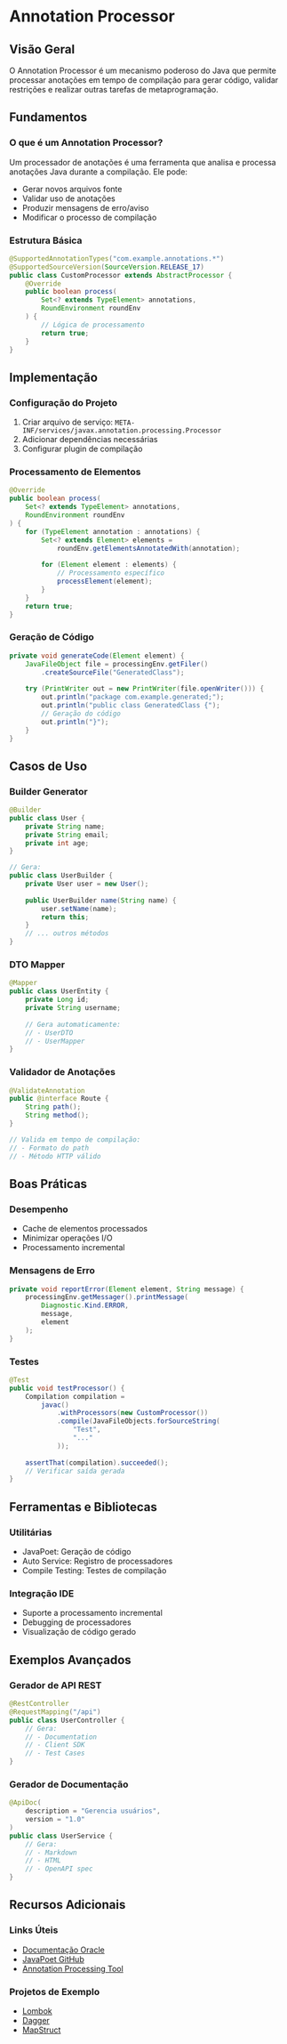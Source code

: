 # Annotation Processor

## Visão Geral
O Annotation Processor é um mecanismo poderoso do Java que permite processar anotações em tempo de compilação para gerar código, validar restrições e realizar outras tarefas de metaprogramação.

## Fundamentos

### O que é um Annotation Processor?
Um processador de anotações é uma ferramenta que analisa e processa anotações Java durante a compilação. Ele pode:
- Gerar novos arquivos fonte
- Validar uso de anotações
- Produzir mensagens de erro/aviso
- Modificar o processo de compilação

### Estrutura Básica
```java
@SupportedAnnotationTypes("com.example.annotations.*")
@SupportedSourceVersion(SourceVersion.RELEASE_17)
public class CustomProcessor extends AbstractProcessor {
    @Override
    public boolean process(
        Set<? extends TypeElement> annotations,
        RoundEnvironment roundEnv
    ) {
        // Lógica de processamento
        return true;
    }
}
```

## Implementação

### Configuração do Projeto
1. Criar arquivo de serviço:
   `META-INF/services/javax.annotation.processing.Processor`
2. Adicionar dependências necessárias
3. Configurar plugin de compilação

### Processamento de Elementos
```java
@Override
public boolean process(
    Set<? extends TypeElement> annotations,
    RoundEnvironment roundEnv
) {
    for (TypeElement annotation : annotations) {
        Set<? extends Element> elements = 
            roundEnv.getElementsAnnotatedWith(annotation);
        
        for (Element element : elements) {
            // Processamento específico
            processElement(element);
        }
    }
    return true;
}
```

### Geração de Código
```java
private void generateCode(Element element) {
    JavaFileObject file = processingEnv.getFiler()
        .createSourceFile("GeneratedClass");
    
    try (PrintWriter out = new PrintWriter(file.openWriter())) {
        out.println("package com.example.generated;");
        out.println("public class GeneratedClass {");
        // Geração do código
        out.println("}");
    }
}
```

## Casos de Uso

### Builder Generator
```java
@Builder
public class User {
    private String name;
    private String email;
    private int age;
}

// Gera:
public class UserBuilder {
    private User user = new User();
    
    public UserBuilder name(String name) {
        user.setName(name);
        return this;
    }
    // ... outros métodos
}
```

### DTO Mapper
```java
@Mapper
public class UserEntity {
    private Long id;
    private String username;
    
    // Gera automaticamente:
    // - UserDTO
    // - UserMapper
}
```

### Validador de Anotações
```java
@ValidateAnnotation
public @interface Route {
    String path();
    String method();
}

// Valida em tempo de compilação:
// - Formato do path
// - Método HTTP válido
```

## Boas Práticas

### Desempenho
- Cache de elementos processados
- Minimizar operações I/O
- Processamento incremental

### Mensagens de Erro
```java
private void reportError(Element element, String message) {
    processingEnv.getMessager().printMessage(
        Diagnostic.Kind.ERROR,
        message,
        element
    );
}
```

### Testes
```java
@Test
public void testProcessor() {
    Compilation compilation = 
        javac()
            .withProcessors(new CustomProcessor())
            .compile(JavaFileObjects.forSourceString(
                "Test",
                "..."
            ));
    
    assertThat(compilation).succeeded();
    // Verificar saída gerada
}
```

## Ferramentas e Bibliotecas

### Utilitárias
- JavaPoet: Geração de código
- Auto Service: Registro de processadores
- Compile Testing: Testes de compilação

### Integração IDE
- Suporte a processamento incremental
- Debugging de processadores
- Visualização de código gerado

## Exemplos Avançados

### Gerador de API REST
```java
@RestController
@RequestMapping("/api")
public class UserController {
    // Gera:
    // - Documentation
    // - Client SDK
    // - Test Cases
}
```

### Gerador de Documentação
```java
@ApiDoc(
    description = "Gerencia usuários",
    version = "1.0"
)
public class UserService {
    // Gera:
    // - Markdown
    // - HTML
    // - OpenAPI spec
}
```

## Recursos Adicionais

### Links Úteis
- [Documentação Oracle](https://docs.oracle.com/javase/8/docs/api/javax/annotation/processing/Processor.html)
- [JavaPoet GitHub](https://github.com/square/javapoet)
- [Annotation Processing Tool](https://docs.oracle.com/javase/8/docs/technotes/tools/windows/apt.html)

### Projetos de Exemplo
- [Lombok](https://github.com/projectlombok/lombok)
- [Dagger](https://github.com/google/dagger)
- [MapStruct](https://github.com/mapstruct/mapstruct)